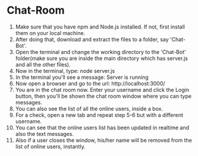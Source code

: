 # Chat-Room

1) Make sure that you have npm and Node.js installed. If not, first install them on your local machine.
2) After doing that, download and extract the files to a folder, say 'Chat-Bot'.
3) Open the terminal and change the working directory to the 'Chat-Bot' folder(make sure you are inside the main directory which has server.js and all the other files).
4) Now in the terminal, type: node server.js
5) In the terminal you'll see a message: Server is running
5) Now open a browser and go to the url: http://localhost:3000/
6) You are in the chat room now. Enter your username and click the Login button, then you'll be shown the chat room window where you can type messages.
7) You can also see the list of all the online users, inside a box.
8) For a check, open a new tab and repeat step 5-6 but with a different username.
9) You can see that the online users list has been updated in realtime and also the text messages.
10) Also if a user closes the window, his/her name will be removed from the list of online users, instantly.

